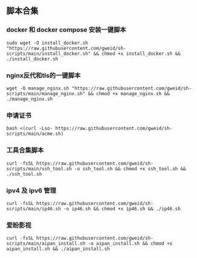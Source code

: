 ## 脚本合集



### docker 和 docker compose 安装一键脚本

```shell
sudo wget -O install_docker.sh "https://raw.githubusercontent.com/gweid/sh-scripts/main/install_docker.sh" && chmod +x install_docker.sh && ./install_docker.sh
```



### nginx反代和tls的一键脚本

```shell
wget -O manage_nginx.sh "https://raw.githubusercontent.com/gweid/sh-scripts/main/manage_nginx.sh" && chmod +x manage_nginx.sh && ./manage_nginx.sh
```



### 申请证书

```shell
bash <(curl -Lso- https://raw.githubusercontent.com/gweid/sh-scripts/main/acme.sh)
```



### 工具合集脚本

```shell
curl -fsSL https://raw.githubusercontent.com/gweid/sh-scripts/main/ssh_tool.sh -o ssh_tool.sh && chmod +x ssh_tool.sh && ./ssh_tool.sh
```



### ipv4 及 ipv6 管理

```shell
curl -fsSL https://raw.githubusercontent.com/gweid/sh-scripts/main/ip46.sh -o ip46.sh && chmod +x ip46.sh && ./ip46.sh
```





### 爱盼影视

```shell
curl -fsSL https://raw.githubusercontent.com/gweid/sh-scripts/main/aipan_install.sh -o aipan_install.sh && chmod +x aipan_install.sh && ./aipan_install.sh
```
